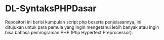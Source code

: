 # DL-SyntaksPHPDasar
Repositori ini berisi kumpulan script php beserta penjelasannya, ini ditujukan untuk para pemula yang ingin mengetahui lebih banyak atau ingin bisa bahasa pemrograman PHP (Php Hypertext Preprocessor).
